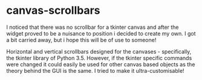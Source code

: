 # canvas-scrollbars

I noticed that there was no scrollbar for a tkinter canvas and after the widget proved to be a nuisance to position i decided to create my own. I got a bit carried away, but i hope this will be of use to someone!

Horizontal and vertical scrollbars designed for the canvases - specifically, the tkinter library of Python 3.5. However, if the tkinter specific commands were changed it could easily be used for other canvas based objects as the theory behind the GUI is the same. I tried to make it ultra-customisable!
